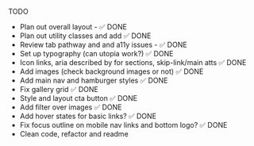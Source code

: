 TODO

- Plan out overall layout - ✅ DONE
- Plan out utility classes and add ✅ DONE
- Review tab pathway and and a11y issues - ✅ DONE
- Set up typography (can utopia work?) ✅ DONE
- Icon links, aria described by for sections, skip-link/main atts ✅ DONE
- Add images (check background images or not) ✅ DONE
- Add main nav and hamburger styles ✅ DONE
- Fix gallery grid ✅ DONE
- Style and layout cta button ✅ DONE
- Add filter over images ✅ DONE
- Add hover states for basic links? ✅ DONE
- Fix focus outline on mobile nav links and bottom logo? ✅ DONE
- Clean code, refactor and readme
